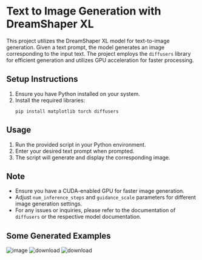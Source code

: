 # Text to Image Generation with DreamShaper XL

This project utilizes the DreamShaper XL model for text-to-image generation. Given a text prompt, the model generates an image corresponding to the input text. The project employs the `diffusers` library for efficient generation and utilizes GPU acceleration for faster processing.

## Setup Instructions
1. Ensure you have Python installed on your system.
2. Install the required libraries:
    ```
    pip install matplotlib torch diffusers
    ```

## Usage
1. Run the provided script in your Python environment.
2. Enter your desired text prompt when prompted.
3. The script will generate and display the corresponding image.

## Note
- Ensure you have a CUDA-enabled GPU for faster image generation.
- Adjust `num_inference_steps` and `guidance_scale` parameters for different image generation settings.
- For any issues or inquiries, please refer to the documentation of `diffusers` or the respective model documentation.

## Some Generated Examples

![image](https://github.com/Anshg07/Image_generator/assets/96684989/078c33a5-aa70-4f65-9641-d3d7a736c68a)
![download](https://github.com/Anshg07/Image_generator/assets/96684989/9fcfdc7d-af74-4183-9591-3809eb4038ae)
![download](https://github.com/Anshg07/Image_generator/assets/96684989/d52cabd8-b620-405a-a8a3-feb1684499b5)
